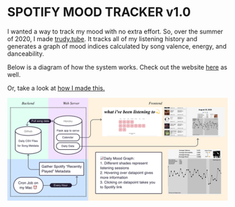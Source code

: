 # SPOTIFY MOOD TRACKER v1.0

I wanted a way to track my mood with no extra effort. So, over the summer of 2020, I made [trudy.tube](http://www.trudy.tube/). It tracks all of my listening history and generates a graph of mood indices calculated by song valence, energy, and danceability.

Below is a diagram of how the system works. Check out the website [here](http://www.trudy.tube/) as well.

Or, take a look at [how I made this.](https://github.com/trudypainter/spotify-mood)

![System Overview](spotifymood.svg)
